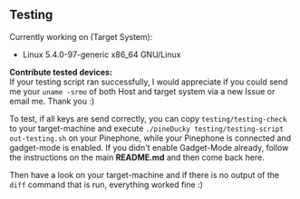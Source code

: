 ## Testing

Currently working on (Target System):
- Linux 5.4.0-97-generic x86_64 GNU/Linux

**Contribute tested devices:**  
If your testing script ran successfully, I would appreciate if you could send me your `uname -srmo` of both Host and target system via a new Issue or email me. Thank you :)

To test, if all keys are send correctly, you can copy `testing/testing-check` to your target-machine and execute `./pineDucky testing/testing-script out-testing.sh` on your Pinephone, while your Pinephone is connected and gadget-mode is enabled. If you didn't enable Gadget-Mode already, follow the instructions on the main **README.md** and then come back here.

Then have a look on your target-machine and if there is no output of the `diff` command that is run, everything worked fine :)

